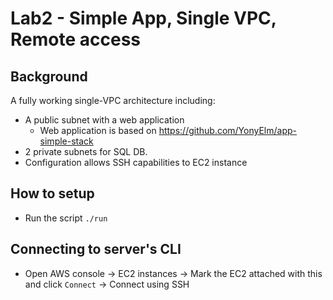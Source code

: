 # Lab2 - Simple App, Single VPC, Remote access

## Background 

A fully working single-VPC architecture including:
* A public subnet with a web application
  * Web application is based on https://github.com/YonyElm/app-simple-stack
* 2 private subnets for SQL DB.
* Configuration allows SSH capabilities to EC2 instance

## How to setup

* Run the script `./run`

## Connecting to server's CLI

* Open AWS console -> EC2 instances -> Mark the EC2 attached with this and click `Connect` -> Connect using SSH

